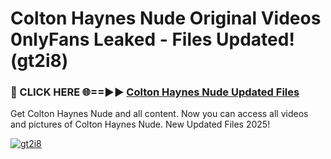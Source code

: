 # Colton Haynes Nude Original Videos 0nlyFans Leaked - Files Updated! (gt2i8)

<h3>🔴 CLICK HERE 🌐==►► <a href="https://tinyurl.com/4mcuefdz" rel="nofollow">Colton Haynes Nude Updated Files</a></h3>

Get Colton Haynes Nude and all content. Now you can access all videos and pictures of Colton Haynes Nude. New Updated Files 2025!

[![gt2i8](https://i.imgur.com/StAQSOY.gif)](https://tinyurl.com/4mcuefdz)

